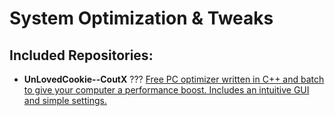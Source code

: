 # System Optimization & Tweaks

## Included Repositories:
- **UnLovedCookie--CoutX** ??? [Free PC optimizer written in C++ and batch to give your computer a performance boost. Includes an intuitive GUI and simple settings.](./UnLovedCookie--CoutX)

